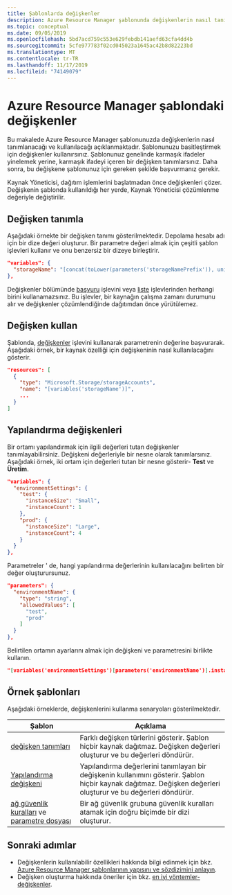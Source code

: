 ```yaml
---
title: Şablonlarda değişkenler
description: Azure Resource Manager şablonunda değişkenlerin nasıl tanımlanacağını açıklar.
ms.topic: conceptual
ms.date: 09/05/2019
ms.openlocfilehash: 5bd7acd759c553e629febdb141aefd63cfa4dd4b
ms.sourcegitcommit: 5cfe977783f02cd045023a1645ac42b8d82223bd
ms.translationtype: MT
ms.contentlocale: tr-TR
ms.lasthandoff: 11/17/2019
ms.locfileid: "74149079"
---
```

# <a name="variables-in-azure-resource-manager-template"></a>Azure Resource Manager şablondaki değişkenler

Bu makalede Azure Resource Manager şablonunuzda değişkenlerin nasıl tanımlanacağı ve kullanılacağı açıklanmaktadır. Şablonunuzu basitleştirmek için değişkenler kullanırsınız. Şablonunuz genelinde karmaşık ifadeler yinelemek yerine, karmaşık ifadeyi içeren bir değişken tanımlarsınız. Daha sonra, bu değişkene şablonunuz için gereken şekilde başvurmanız gerekir.

Kaynak Yöneticisi, dağıtım işlemlerini başlatmadan önce değişkenleri çözer. Değişkenin şablonda kullanıldığı her yerde, Kaynak Yöneticisi çözümlenme değeriyle değiştirilir.

## <a name="define-variable"></a>Değişken tanımla

Aşağıdaki örnekte bir değişken tanımı gösterilmektedir. Depolama hesabı adı için bir dize değeri oluşturur. Bir parametre değeri almak için çeşitli şablon işlevleri kullanır ve onu benzersiz bir dizeye birleştirir.

```json
"variables": {
  "storageName": "[concat(toLower(parameters('storageNamePrefix')), uniqueString(resourceGroup().id))]"
},
```

Değişkenler bölümünde [başvuru](resource-group-template-functions-resource.md#reference) işlevini veya [liste](resource-group-template-functions-resource.md#list) işlevlerinden herhangi birini kullanamazsınız. Bu işlevler, bir kaynağın çalışma zamanı durumunu alır ve değişkenler çözümlendiğinde dağıtımdan önce yürütülemez.

## <a name="use-variable"></a>Değişken kullan

Şablonda, [değişkenler](resource-group-template-functions-deployment.md#variables) işlevini kullanarak parametrenin değerine başvurarak. Aşağıdaki örnek, bir kaynak özelliği için değişkeninin nasıl kullanılacağını gösterir.

```json
"resources": [
  {
    "type": "Microsoft.Storage/storageAccounts",
    "name": "[variables('storageName')]",
    ...
  }
]
```

## <a name="configuration-variables"></a>Yapılandırma değişkenleri

Bir ortamı yapılandırmak için ilgili değerleri tutan değişkenler tanımlayabilirsiniz. Değişkeni değerleriyle bir nesne olarak tanımlarsınız. Aşağıdaki örnek, iki ortam için değerleri tutan bir nesne gösterir- **Test** ve **Üretim**.

```json
"variables": {
  "environmentSettings": {
    "test": {
      "instanceSize": "Small",
      "instanceCount": 1
    },
    "prod": {
      "instanceSize": "Large",
      "instanceCount": 4
    }
  }
},
```

Parametreler ' de, hangi yapılandırma değerlerinin kullanılacağını belirten bir değer oluşturursunuz.

```json
"parameters": {
  "environmentName": {
    "type": "string",
    "allowedValues": [
      "test",
      "prod"
    ]
  }
},
```

Belirtilen ortamın ayarlarını almak için değişkeni ve parametresini birlikte kullanın.

```json
"[variables('environmentSettings')[parameters('environmentName')].instanceSize]"
```

## <a name="example-templates"></a>Örnek şablonları

Aşağıdaki örneklerde, değişkenlerini kullanma senaryoları gösterilmektedir.

|Şablon  |Açıklama  |
|---------|---------|
| [değişken tanımları](https://github.com/Azure/azure-docs-json-samples/blob/master/azure-resource-manager/variables.json) | Farklı değişken türlerini gösterir. Şablon hiçbir kaynak dağıtmaz. Değişken değerleri oluşturur ve bu değerleri döndürür. |
| [Yapılandırma değişkeni](https://github.com/Azure/azure-docs-json-samples/blob/master/azure-resource-manager/variablesconfigurations.json) | Yapılandırma değerlerini tanımlayan bir değişkenin kullanımını gösterir. Şablon hiçbir kaynak dağıtmaz. Değişken değerleri oluşturur ve bu değerleri döndürür. |
| [ağ güvenlik kuralları](https://github.com/Azure/azure-docs-json-samples/blob/master/azure-resource-manager/multipleinstance/multiplesecurityrules.json) ve [parametre dosyası](https://github.com/Azure/azure-docs-json-samples/blob/master/azure-resource-manager/multipleinstance/multiplesecurityrules.parameters.json) | Bir ağ güvenlik grubuna güvenlik kuralları atamak için doğru biçimde bir dizi oluşturur. |

## <a name="next-steps"></a>Sonraki adımlar

* Değişkenlerin kullanılabilir özellikleri hakkında bilgi edinmek için bkz. [Azure Resource Manager şablonlarının yapısını ve sözdizimini anlayın](resource-group-authoring-templates.md).
* Değişken oluşturma hakkında öneriler için bkz. [en iyi yöntemler-değişkenler](template-best-practices.md#variables).
